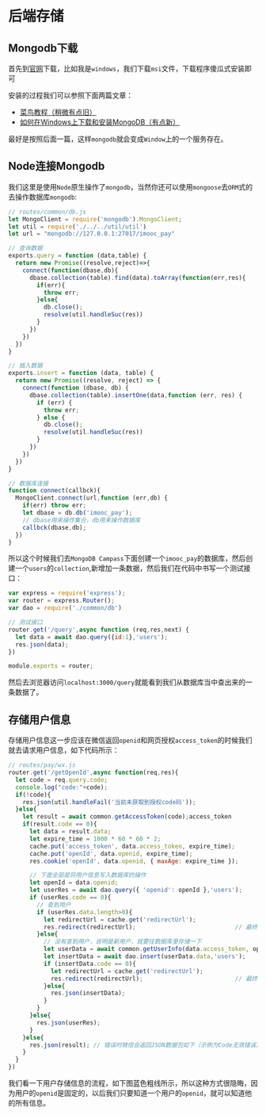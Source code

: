 # 后端存储

## Mongodb下载
首先到[官网](https://www.mongodb.com/try/download/community)下载，比如我是`windows`，我们下载`msi`文件，下载程序傻瓜式安装即可
<img :src="$withBase('/weixin_zhifu_16.png')" alt="">

安装的过程我们可以参照下面两篇文章：
+ [菜鸟教程（稍微有点旧）](https://www.runoob.com/mongodb/mongodb-window-install.html)
+ [如何在Windows上下载和安装MongoDB（有点新）](https://mongoing.com/archives/docs/mongodb%E5%88%9D%E5%AD%A6%E8%80%85%E6%95%99%E7%A8%8B/%E5%A6%82%E4%BD%95%E5%9C%A8windows%E4%B8%8A%E4%B8%8B%E8%BD%BD%E5%92%8C%E5%AE%89%E8%A3%85mongodb)

最好是按照后面一篇，这样`mongodb`就会变成`Window`上的一个服务存在。

## Node连接Mongodb
我们这里是使用`Node`原生操作了`mongodb`，当然你还可以使用`mongoose`去`ORM`式的去操作数据库`mongodb`:
```javascript
// routes/common/db.js
let MongoClient = require('mongodb').MongoClient;
let util = require('./../../util/util')
let url = "mongodb://127.0.0.1:27017/imooc_pay"

// 查询数据
exports.query = function (data,table) {
  return new Promise((resolve,reject)=>{
    connect(function(dbase,db){
      dbase.collection(table).find(data).toArray(function(err,res){
        if(err){
          throw err;
        }else{
          db.close();
          resolve(util.handleSuc(res))
        }
      })
    })
  })
}

// 插入数据
exports.insert = function (data, table) {
  return new Promise((resolve, reject) => {
    connect(function (dbase, db) {
      dbase.collection(table).insertOne(data,function (err, res) {
        if (err) {
          throw err;
        } else {
          db.close();
          resolve(util.handleSuc(res))
        }
      })
    })
  })
}

// 数据库连接
function connect(callbck){
  MongoClient.connect(url,function (err,db) {
    if(err) throw err;
    let dbase = db.db('imooc_pay');
    // dbase用来操作集合，db用来操作数据库
    callbck(dbase,db);
  })
}
```
所以这个时候我们去`MongoDB Campass`下面创建一个`imooc_pay`的数据库，然后创建一个`users`的`collection`,新增加一条数据，然后我们在代码中书写一个测试接口：
```javascript
var express = require('express');
var router = express.Router();
var dao = require('./common/db')

// 测试接口
router.get('/query',async function (req,res,next) {
  let data = await dao.query({id:1},'users');
  res.json(data);
})

module.exports = router;
```
然后去浏览器访问`localhost:3000/query`就能看到我们从数据库当中查出来的一条数据了。

## 存储用户信息
存储用户信息这一步应该在微信返回`openid`和网页授权`access_token`的时候我们就去请求用户信息，如下代码所示：
```javascript
// routes/pay/wx.js
router.get('/getOpenId',async function(req,res){
  let code = req.query.code;
  console.log("code:"+code);
  if(!code){
    res.json(util.handleFail('当前未获取到授权code码'));
  }else{
    let result = await common.getAccessToken(code);access_token
    if(result.code == 0){
      let data = result.data;
      let expire_time = 1000 * 60 * 60 * 2;
      cache.put('access_token', data.access_token, expire_time);
      cache.put('openId', data.openid, expire_time);
      res.cookie('openId', data.openid, { maxAge: expire_time });

      // 下面全部是将用户信息写入数据库的操作
      let openId = data.openid;
      let userRes = await dao.query({ 'openid': openId },'users');
      if (userRes.code == 0){
        // 查到用户
        if (userRes.data.length>0){
          let redirectUrl = cache.get('redirectUrl');
          res.redirect(redirectUrl);                            // 最终要跳转到前端的那个页面
        }else{
          // 没有查到用户，说明是新用户，就要往数据库里存储一下
          let userData = await common.getUserInfo(data.access_token, openId); // 3. 拉取用户信息(需scope为 snsapi_userinfo)
          let insertData = await dao.insert(userData.data,'users');
          if (insertData.code == 0){
            let redirectUrl = cache.get('redirectUrl');
            res.redirect(redirectUrl);                          // 最终要跳转到前端的那个页面
          }else{
            res.json(insertData);
          }
        }
      }else{
        res.json(userRes);
      }
    }else{
      res.json(result); // 错误时微信会返回JSON数据包如下（示例为Code无效错误）:
    }
  }
})
```

我们看一下用户存储信息的流程，如下图蓝色粗线所示，所以这种方式很隐晦，因为用户的`openid`是固定的，以后我们只要知道一个用户的`openid`，就可以知道他的所有信息。

<img :src="$withBase('/weixin_zhifu_17.png')" alt="">